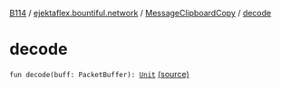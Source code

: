 [B114](../../index.md) / [ejektaflex.bountiful.network](../index.md) / [MessageClipboardCopy](index.md) / [decode](./decode.md)

# decode

`fun decode(buff: PacketBuffer): `[`Unit`](https://kotlinlang.org/api/latest/jvm/stdlib/kotlin/-unit/index.html) [(source)](https://github.com/ejektaflex/Bountiful/tree/develop/src/main/kotlin/ejektaflex/bountiful/network/MessageClipboardCopy.kt#L8)
